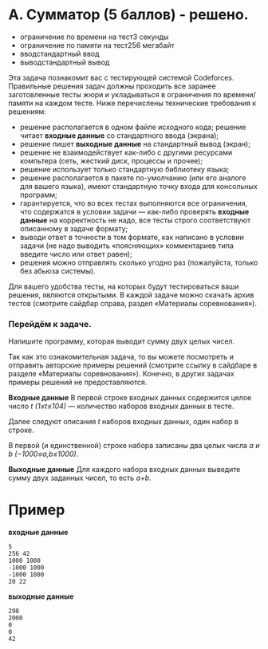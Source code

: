 A. Сумматор (5 баллов) - решено.
===
- ограничение по времени на тест3 секунды
- ограничение по памяти на тест256 мегабайт
- вводстандартный ввод
- выводстандартный вывод

Эта задача познакомит вас с тестирующей системой Codeforces. Правильные решения задач должны проходить все заранее заготовленные тесты жюри и укладываться в ограничения по времени/памяти на каждом тесте. Ниже перечислены технические требования к решениям:

- решение располагается в одном файле исходного кода;
решение читает __входные данные__ со стандартного ввода (экрана);
- решение пишет __выходные данные__ на стандартный вывод (экран);
- решение не взаимодействует как-либо с другими ресурсами компьтера (сеть, жесткий диск, процессы и прочее);
- решение использует только стандартную библиотеку языка;
- решение располагается в пакете по-умолчанию (или его аналоге для вашего языка), имеют стандартную точку входа для консольных программ;
- гарантируется, что во всех тестах выполняются все ограничения, что содержатся в условии задачи — как-либо проверять __входные данные__ на корректность не надо, все тесты строго соответствуют описанному в задаче формату;
- выводи ответ в точности в том формате, как написано в условии задачи (не надо выводить «поясняющих» комментариев типа введите число или ответ равен);
- решения можно отправлять сколько угодно раз (пожалуйста, только без абьюза системы).

Для вашего удобства тесты, на которых будут тестироваться ваши решения, являются открытыми. В каждой задаче можно скачать архив тестов (смотрите сайдбар справа, раздел «Материалы соревнования»).

### Перейдём к задаче.

Напишите программу, которая выводит сумму двух целых чисел.

Так как это ознакомительная задача, то вы можете посмотреть и отправить авторские примеры решений (смотрите ссылку в сайдбаре в разделе «Материалы соревнования»). Конечно, в других задачах примеры решений не предоставляются.

__Входные данные__
В первой строке входных данных содержится целое число _t (1≤t≤104)_ — количество наборов входных данных в тесте.

Далее следуют описания _t_ наборов входных данных, один набор в строке.

В первой (и единственной) строке набора записаны два целых числа _a и b (−1000≤a,b≤1000)_.

__Выходные данные__
Для каждого набора входных данных выведите сумму двух заданных чисел, то есть _a+b_.

Пример
===
__входные данные__
```
5
256 42
1000 1000
-1000 1000
-1000 1000
20 22
```
__выходные данные__
```
298
2000
0
0
42
```
